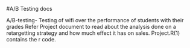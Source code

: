 #A/B Testing docs

A/B-testing- Testing of wifi over the performance of students with their grades
Refer Project document to read about the analysis done on a retargetting strategy and how much effect it has on sales. 
Project.R(1) contains the r code. 
